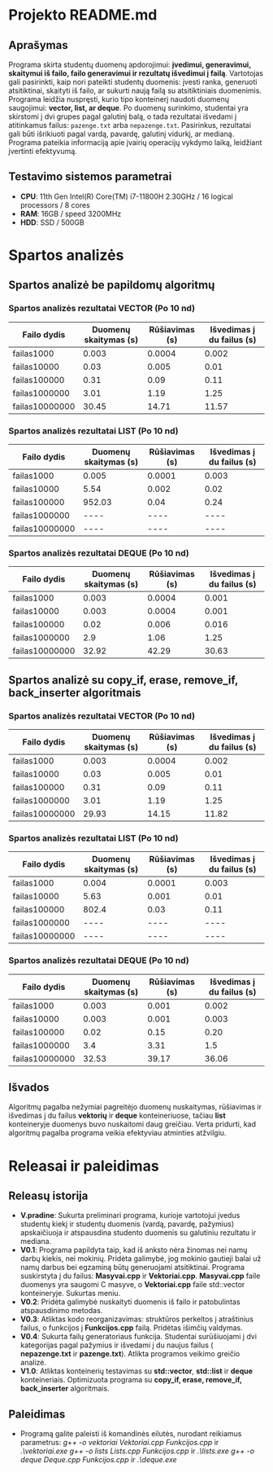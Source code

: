 # Projekto README.md

## Aprašymas

Programa skirta studentų duomenų apdorojimui: **įvedimui, generavimui, skaitymui iš failo, failo generavimui ir rezultatų išvedimui į failą**. Vartotojas gali pasirinkti, kaip nori pateikti studentų duomenis: įvesti ranka, generuoti atsitiktinai, skaityti iš failo, ar sukurti naują failą su atsitiktiniais duomenimis. Programa leidžia nuspręsti, kurio tipo konteinerį naudoti duomenų saugojimui: **vector, list, ar deque**. Po duomenų surinkimo, studentai yra skirstomi į dvi grupes pagal galutinį balą, o tada rezultatai išvedami į atitinkamus failus: `pazenge.txt` arba `nepazenge.txt`. Pasirinkus, rezultatai gali būti išrikiuoti pagal vardą, pavardę, galutinį vidurkį, ar medianą. Programa pateikia informaciją apie įvairių operacijų vykdymo laiką, leidžiant įvertinti efektyvumą.

## Testavimo sistemos parametrai

- **CPU**: 11th Gen Intel(R) Core(TM) i7-11800H 2.30GHz / 16 logical processors / 8 cores
- **RAM**: 16GB / speed 3200MHz
- **HDD**: SSD / 500GB

# Spartos analizės

## Spartos analizė be papildomų algoritmų

### Spartos analizės rezultatai VECTOR (Po 10 nd)

| Failo dydis | Duomenų skaitymas (s) | Rūšiavimas (s) | Išvedimas į du failus (s)|
|-------------|----------------|----------------------|---------------------------|
| failas1000    |     0.003  |         0.0004     |      0.002   |
| failas10000    |    0.03    |        0.005    |          0.01       |
| failas100000    |   0.31     |        0.09     |          0.11     |
| failas1000000    |    3.01    |         1.19     |          1.25        |
| failas10000000    |    30.45    |        14.71     |           11.57       |

### Spartos analizės rezultatai LIST (Po 10 nd)

| Failo dydis | Duomenų skaitymas (s) | Rūšiavimas (s) | Išvedimas į du failus (s)|
|-------------|----------------|----------------------|---------------------------|
| failas1000    |     0.005  |          0.0001    |     0.003    |
| failas10000    |     5.54   |       0.002     |          0.02       |
| failas100000    |     952.03   |       0.04      |         0.24      |
| failas1000000    |    ----    |       ----       |        ----          |
| failas10000000    |    ----    |       ----      |         ----          |

### Spartos analizės rezultatai DEQUE (Po 10 nd)

| Failo dydis | Duomenų skaitymas (s) | Rūšiavimas (s) | Išvedimas į du failus (s)|
|-------------|----------------|----------------------|---------------------------|
| failas1000    |    0.003   |         0.0004     |      0.001   |
| failas10000    |    0.003    |       0.0004    |         0.001        |
| failas100000    |     0.02   |        0.006     |        0.016       |
| failas1000000    |    2.9    |        1.06      |         1.25         |
| failas10000000    |     32.92   |       42.29      |          30.63         |

## Spartos analizė su copy_if, erase, remove_if, back_inserter algoritmais

### Spartos analizės rezultatai VECTOR (Po 10 nd)

| Failo dydis | Duomenų skaitymas (s) | Rūšiavimas (s) | Išvedimas į du failus (s)|
|-------------|----------------|----------------------|---------------------------|
| failas1000    |     0.003  |         0.0004     |      0.002   |
| failas10000    |    0.03    |        0.005    |          0.01       |
| failas100000    |   0.31     |        0.09     |          0.11     |
| failas1000000    |    3.01    |         1.19     |          1.25        |
| failas10000000    |    29.93    |        14.15     |           11.82       |

### Spartos analizės rezultatai LIST (Po 10 nd)

| Failo dydis | Duomenų skaitymas (s) | Rūšiavimas (s) | Išvedimas į du failus (s)|
|-------------|----------------|----------------------|---------------------------|
| failas1000    |     0.004  |          0.0001    |     0.003    |
| failas10000    |     5.63   |       0.001     |          0.01       |
| failas100000    |     802.4   |       0.03      |         0.11      |
| failas1000000    |    ----    |       ----       |        ----          |
| failas10000000    |    ----    |       ----      |         ----          |

### Spartos analizės rezultatai DEQUE (Po 10 nd)

| Failo dydis | Duomenų skaitymas (s) | Rūšiavimas (s) | Išvedimas į du failus (s)|
|-------------|----------------|----------------------|---------------------------|
| failas1000    |    0.003   |         0.001     |      0.002   |
| failas10000    |    0.003    |       0.001    |         0.003        |
| failas100000    |     0.02   |        0.15     |        0.20       |
| failas1000000    |    3.4    |        3.31      |         1.5         |
| failas10000000    |     32.53   |       39.17      |          36.06         |

## Išvados

Algoritmų pagalba nežymiai pagreitėjo duomenų nuskaitymas, rūšiavimas ir išvedimas į du failus **vektorių** ir **deque** konteineriuose, tačiau **list** konteineryje duomenys buvo nuskaitomi daug greičiau. Verta pridurti, kad algoritmų pagalba programa veikia efektyviau atminties atžvilgiu.

# Releasai ir paleidimas

## Releasų istorija

- **V.pradine**: Sukurta preliminari programa, kurioje vartotojui įvedus studentų kiekį ir studentų duomenis (vardą, pavardę, pažymius) apskaičiuoja ir atspausdina studento duomenis su galutiniu rezultatu ir mediana. 
- **V0.1**: Programa papildyta taip, kad iš anksto nėra žinomas nei namų darbų kiekis, nei mokinių. Pridėta galimybė, jog mokinio gautieji balai už namų darbus bei egzaminą būtų generuojami atsitiktinai. Programa suskirstyta į du failus: **Masyvai.cpp** ir **Vektoriai.cpp**. **Masyvai.cpp** faile duomenys yra saugomi C masyve, o **Vektoriai.cpp** faile std::vector konteineryje. Sukurtas meniu.
- **V0.2**: Pridėta galimybė nuskaityti duomenis iš failo ir patobulintas atspausdinimo metodas.
- **V0.3**: Atliktas kodo reorganizavimas: struktūros perkeltos į atraštinius failus, o funkcijos į **Funkcijos.cpp** failą. Pridėtas išimčių valdymas.
- **V0.4**: Sukurta failų generatoriaus funkcija. Studentai surūšiuojami į dvi kategorijas pagal pažymius ir išvedami į du naujus failus ( **nepazenge.txt** ir **pazenge.txt**). Atlikta programos veikimo greičio analizė.
- **V1.0**: Atliktas konteinerių testavimas su **std::vector**, **std::list** ir **deque** konteineriais. Optimizuota programa su **copy_if, erase, remove_if, back_inserter** algoritmais. 

## Paleidimas
- Programą galite paleisti iš komandinės eilutės, nurodant reikiamus parametrus:
*g++ -o vektoriai Vektoriai.cpp Funkcijos.cpp* ir *.\vektoriai.exe*
*g++ -o lists Lists.cpp Funkcijos.cpp* ir *.\lists.exe*
*g++ -o deque Deque.cpp Funkcijos.cpp* ir *.\deque.exe*